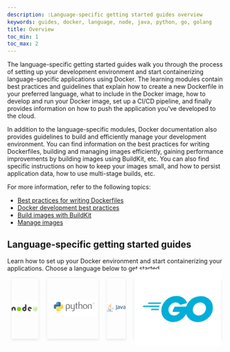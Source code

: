 ```yaml
---
description: :Language-specific getting started guides overview
keywords: guides, docker, language, node, java, python, go, golang
title: Overview
toc_min: 1
toc_max: 2
---
```


The language-specific getting started guides walk you through the process of setting up your development environment and start containerizing language-specific applications using Docker. The learning modules contain best practices and guidelines that explain how to create a new Dockerfile in your preferred language, what to include in the Docker image, how to develop and run your Docker image, set up a CI/CD pipeline, and finally provides information on how to push the application you've developed to the cloud.

In addition to the language-specific modules, Docker documentation also provides guidelines to build and efficiently manage your development environment. You can find information on the best practices for writing Dockerfiles, building and managing images efficiently, gaining performance improvements by building images using BuildKit, etc. You can also find specific instructions on how to keep your images small, and how to persist application data, how to use multi-stage builds, etc.

For more information, refer to the following topics:

* [Best practices for writing Dockerfiles](../develop/develop-images/dockerfile_best-practices.md)
* [Docker development best practices](../develop/dev-best-practices.md)
* [Build images with BuildKit](../build/buildkit/index.md#getting-started)
* [Manage images](../develop/develop-images/image_management.md)

## Language-specific getting started guides

Learn how to set up your Docker environment and start containerizing your applications. Choose a language below to get started.

<div class="component-container">
    <!--start row-->
    <div class="row" style="display: flex; align-items: center; flex-wrap: nowrap;">
        <div class="col-xs-12 col-sm-12 col-md-12 col-lg-4" style="margin: 0 10px;box-shadow: 0 3px 6px #0b214a17, 0 -2px 2px #0b214a08; height: 140px; display: flex; align-items: center">
            <a href="/language/nodejs/"><img src="/language/images/nodejs.png" alt="Develop with Node"></a>
        </div>
        <div class="col-xs-12 col-sm-12 col-md-12 col-lg-4" style="margin: 0 10px;box-shadow: 0 3px 6px #0b214a17, 0 -2px 2px #0b214a08; height: 140px; display: flex; align-items: center">
            <a href="/language/python/"><img src="/language/images/python.png" alt="Develop with Python"></a>
        </div>
        <div class="col-xs-12 col-sm-12 col-md-12 col-lg-4" style="margin: 0 10px;box-shadow: 0 3px 6px #0b214a17, 0 -2px 2px #0b214a08; height: 140px; display: flex; align-items: center">
            <a href="/language/java/"><img src="/language/images/java.png" alt="Develop with Java"></a>
        </div>
        <div class="col-xs-12 col-sm-12 col-md-12 col-lg-4" style="margin: 0 10px;box-shadow: 0 3px 6px #0b214a17, 0 -2px 2px #0b214a08; height: 140px; display: flex; align-items: center">
            <a href="/language/golang/"><img src="/language/images/golang.png" alt="Develop with Go"></a>
        </div>
    </div>
</div>
